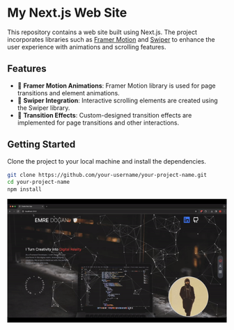 # My Next.js Web Site

This repository contains a web site built using Next.js. The project incorporates libraries such as [Framer Motion](https://www.framer.com/motion/) and [Swiper](https://swiperjs.com/) to enhance the user experience with animations and scrolling features.

## Features

- 🚀 **Framer Motion Animations**: Framer Motion library is used for page transitions and element animations.
- 🔄 **Swiper Integration**: Interactive scrolling elements are created using the Swiper library.
- 🎨 **Transition Effects**: Custom-designed transition effects are implemented for page transitions and other interactions.

## Getting Started

Clone the project to your local machine and install the dependencies.

```bash
git clone https://github.com/your-username/your-project-name.git
cd your-project-name
npm install
```

![](screen.gif)
